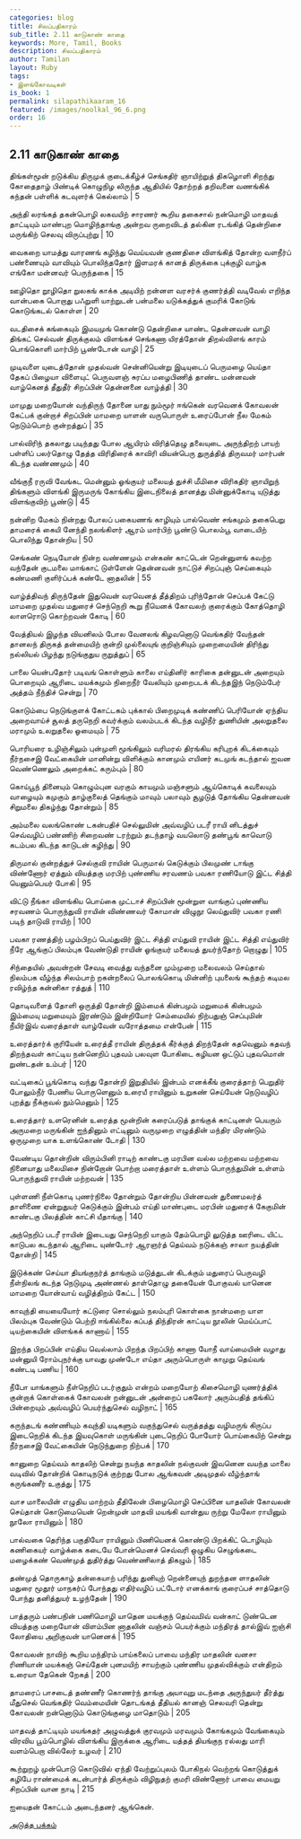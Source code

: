 ```yaml
---
categories: blog
title: சிலப்பதிகாரம்
sub_title: 2.11 காடுகாண் காதை
keywords: More, Tamil, Books
description: சிலப்பதிகாரம்
author: Tamilan
layout: Ruby
tags:
- இளங்கோவடிகள்
is_book: 1
permalink: silapathikaaram_16
featured: /images/noolkal_96_6.png
order: 16
---
```



## 2.11 காடுகாண் காதை

திங்கள்மூன் றடுக்கிய திருமுக் குடைக்கீழ்ச் செங்கதிர் ஞாயிற்றுத் திகழொளி சிறந்து கோதைதாழ் பிண்டிக் கொழுநிழ லிருந்த ஆதியில் தோற்றத் தறிவனை வணங்கிக் கந்தன் பள்ளிக் கடவுளர்க் கெல்லாம் | 5

அந்தி லரங்கத் தகன்பொழி லகவயிற் சாரணர் கூறிய தகைசால் நன்மொழி மாதவத் தாட்டியும் மாண்புற மொழிந்தாங்கு அன்றவ ருறைவிடத் தல்கின ரடங்கித் தென்றிசை மருங்கிற் செலவு விருப்புற்று | 10

வைகறை யாமத்து வாரணங் கழிந்து வெய்யவன் குணதிசை விளங்கித் தோன்ற வளநீர்ப் பண்ணையும் வாவியும் பொலிந்ததோர் இளமரக் கானத் திருக்கை புக்குழி வாழ்க எங்கோ மன்னவர் பெருந்தகை | 15

ஊழிதொ றூழிதொ றுலகங் காக்க அடியிற் றன்னள வரசர்க் குணர்த்தி வடிவேல் எறிந்த வான்பகை பொறாது பஃறுளி யாற்றுடன் பன்மலை யடுக்கத்துக் குமரிக் கோடுங் கொடுங்கடல் கொள்ள | 20

வடதிசைக் கங்கையும் இமயமுங் கொண்டு தென்றிசை யாண்ட தென்னவன் வாழி திங்கட் செல்வன் திருக்குலம் விளங்கச் செங்கணா யிரத்தோன் திறல்விளங் காரம் பொங்கொளி மார்பிற் பூண்டோன் வாழி | 25

முடிவளை யுடைத்தோன் முதல்வன் சென்னியென்று இடியுடைப் பெருமழை யெய்தா தேகப் பிழையா விளையுட் பெருவளஞ் சுரப்ப மழைபிணித் தாண்ட மன்னவன் வாழ்கெனத் தீதுதீர் சிறப்பின் தென்னனை வாழ்த்தி | 30

மாமுது மறையோன் வந்திருந் தோனை யாது நும்மூர் ஈங்கென் வரவெனக் கோவலன் கேட்பக் குன்றாச் சிறப்பின் மாமறை யாளன் வருபொருள் உரைப்போன் நீல மேகம் நெடும்பொற் குன்றத்துப் | 35

பால்விரிந் தகலாது படிந்தது போல ஆயிரம் விரித்தெழு தலையுடை அருந்திறற் பாயற் பள்ளிப் பலர்தொழு தேத்த விரிதிரைக் காவிரி வியன்பெரு துருத்தித் திருவமர் மார்பன் கிடந்த வண்ணமும் | 40

வீங்குநீ ரருவி வேங்கட மென்னும் ஓங்குயர் மலையத் துச்சி மீமிசை விரிகதிர் ஞாயிறுந் திங்களும் விளங்கி இருமருங் கோங்கிய இடைநிலைத் தானத்து மின்னுக்கோடி யுடுத்து விளங்குவிற் பூண்டு | 45

நன்னிற மேகம் நின்றது போலப் பகையணங் காழியும் பால்வெண் சங்கமும் தகைபெறு தாமரைக் கையி னேந்தி நலங்கிளர் ஆரம் மார்பிற் பூண்டு பொலம்பூ வாடையிற் பொலிந்து தோன்றிய | 50

செங்கண் நெடியோன் நின்ற வண்ணமும் என்கண் காட்டென் றென்னுளங் கவற்ற வந்தேன் குடமலை மாங்காட் டுள்ளேன் தென்னவன் நாட்டுச் சிறப்புஞ் செய்கையும் கண்மணி குளிர்ப்பக் கண்டே னாதலின் | 55

வாழ்த்திவந் திருந்தேன் இதுவென் வரவெனத் தீத்திறம் புரிந்தோன் செப்பக் கேட்டு மாமறை முதல்வ மதுரைச் செந்நெறி கூறு நீயெனக் கோவலற் குரைக்கும் கோத்தொழி லாளரொடு கொற்றவன் கோடி | 60

வேத்தியல் இழந்த வியனிலம் போல வேனலங் கிழவனொடு வெங்கதிர் வேந்தன் தானலந் திருகத் தன்மையிற் குன்றி முல்லையுங் குறிஞ்சியும் முறைமையின் திரிந்து நல்லியல் பிழந்து நடுங்குதுய ருறுத்துப் | 65

பாலை யென்பதோர் படிவங் கொள்ளும் காலை எய்தினிர் காரிகை தன்னுடன் அறையும் பொறையும் ஆரிடை மயக்கமும் நிறைநீர் வேலியும் முறைபடக் கிடந்தஇந் நெடும்பேர் அத்தம் நீந்திச் சென்று | 70

கொடும்பை நெடுங்குளக் கோட்டகம் புக்கால் பிறைமுடிக் கண்ணிப் பெரியோன் ஏந்திய அறைவாய்ச் சூலத் தருநெறி கவர்க்கும் வலம்படக் கிடந்த வழிநீர் துணியின் அலறுதலை மராமும் உலறுதலை ஓமையும் | 75

பொரியரை உழிஞ்சிலும் புன்முளி மூங்கிலும் வரிமரல் திரங்கிய கரிபுறக் கிடக்கையும் நீர்நசைஇ வேட்கையின் மானின்று விளிக்கும் கானமும் எயினர் கடமுங் கடந்தால் ஐவன வெண்ணெலும் அறைக்கட் கரும்பும் | 80

கொய்பூந் தினையும் கொழும்புன வரகும் காயமும் மஞ்சளும் ஆய்கொடிக் கவலையும் வாழையும் கமுகும் தாழ்குலைத் தெங்கும் மாவும் பலாவும் சூழடுத் தோங்கிய தென்னவன் சிறுமலை திகழ்ந்து தோன்றும் | 85

அம்மலை வலங்கொண் டகன்பதிச் செல்லுமின் அவ்வழிப் படரீ ராயி னிடத்துச் செவ்வழிப் பண்ணிற் சிறைவண் டரற்றும் தடந்தாழ் வயலொடு தண்பூங் காவொடு கடம்பல கிடந்த காடுடன் கழிந்து | 90

திருமால் குன்றத்துச் செல்குவி ராயின் பெருமால் கெடுக்கும் பிலமுண் டாங்கு விண்ணோர் ஏத்தும் வியத்தகு மரபிற் புண்ணிய சரவணம் பவகா ரணியோடு இட்ட சித்தி யெனும்பெயர் போகி | 95

விட்டு நீங்கா விளங்கிய பொய்கை முட்டாச் சிறப்பின் மூன்றுள வாங்குப் புண்ணிய சரவணம் பொருந்துவி ராயின் விண்ணவர் கோமான் விழுநூ லெய்துவிர் பவகா ரணி படிந் தாடுவி ராயிற் | 100

பவகா ரணத்திற் பழம்பிறப் பெய்துவிர் இட்ட சித்தி எய்துவி ராயின் இட்ட சித்தி எய்துவிர் நீரே ஆங்குப் பிலம்புக வேண்டுதி ராயின் ஓங்குயர் மலையத் துயர்ந்தோற் றொழுது | 105

சிந்தையில் அவன்றன் சேவடி வைத்து வந்தனை மும்முறை மலைவலம் செய்தால் நிலம்பக வீழ்ந்த சிலம்பாற் றகன்றலைப் பொலங்கொடி மின்னிற் புயலைங் கூந்தற் கடிமல ரவிழ்ந்த கன்னிகா ரத்துத் | 110

தொடிவளைத் தோளி ஒருத்தி தோன்றி இம்மைக் கின்பமும் மறுமைக் கின்பமும் இம்மையு மறுமையும் இரண்டும் இன்றியோர் செம்மையில் நிற்பதுஞ் செப்புமின் நீயிர்இவ் வரைத்தாள் வாழ்வேன் வரோத்தமை என்பேன் | 115

உரைத்தார்க் குரியேன் உரைத்தீ ராயின் திருத்தக் கீர்க்குத் திறந்தேன் கதவெனும் கதவந் திறந்தவள் காட்டிய நன்னெறிப் புதவம் பலவுள போகிடை கழியன ஒட்டுப் புதவமொன் றுண்டதன் உம்பர் | 120

வட்டிகைப் பூங்கொடி வந்து தோன்றி இறுதியில் இன்பம் எனக்கீங் குரைத்தாற் பெறுதிர் போலும்நீர் பேணிய பொருளெனும் உரையீ ராயினும் உறுகண் செய்யேன் நெடுவழிப் புறத்து நீக்குவல் நும்மெனும் | 125

உரைத்தார் உளரெனின் உரைத்த மூன்றின் கரைப்படுத் தாங்குக் காட்டினள் பெயரும் அருமறை மருங்கின் ஐந்தினும் எட்டினும் வருமுறை எழுத்தின் மந்திர மிரண்டும் ஒருமுறை யாக உளங்கொண் டோதி | 130

வேண்டிய தொன்றின் விரும்பினி ராடிற் காண்டகு மரபின வல்ல மற்றவை மற்றவை நினையாது மலைமிசை நின்றோன் பொற்றா மரைத்தாள் உள்ளம் பொருந்துமின் உள்ளம் பொருந்துவி ராயின் மற்றவன் | 135

புள்ளணி நீள்கொடி புணர்நிலை தோன்றும் தோன்றிய பின்னவன் துணைமலர்த் தாளிணை ஏன்றுதுயர் கெடுக்கும் இன்பம் எய்தி மாண்புடை மரபின் மதுரைக் கேகுமின் காண்டகு பிலத்தின் காட்சி யீதாங்கு | 140

அந்நெறிப் படரீ ராயின் இடையது செந்நெறி யாகும் தேம்பொழி லுடுத்த ஊரிடை யிட்ட காடுபல கடந்தால் ஆரிடை யுண்டோர் ஆரஞர்த் தெய்வம் நடுக்கஞ் சாலா நயத்தின் தோன்றி | 145

இடுக்கண் செய்யா தியங்குநர்த் தாங்கும் மடுத்துடன் கிடக்கும் மதுரைப் பெருவழி நீள்நிலங் கடந்த நெடுமுடி அண்ணல் தாள்தொழு தகையேன் போகுவல் யானென மாமறை யோன்வாய் வழித்திறம் கேட்ட | 150

காவுந்தி யையையோர் கட்டுரை சொல்லும் நலம்புரி கொள்கை நான்மறை யாள பிலம்புக வேண்டும் பெற்றி ஈங்கில்லை கப்பத் திந்திரன் காட்டிய நூலின் மெய்ப்பாட் டியற்கையின் விளங்கக் காணாய் | 155

இறந்த பிறப்பின் எய்திய வெல்லாம் பிறந்த பிறப்பிற் காணா யோநீ வாய்மையின் வழாது மன்னுயி ரோம்புநர்க்கு யாவது முண்டோ எய்தா அரும்பொருள் காமுறு தெய்வங் கண்டடி பணிய | 160

நீபோ யாங்களும் நீள்நெறிப் படர்குதும் என்றம் மறையோற் கிசைமொழி யுணர்த்திக் குன்றாக் கொள்கைக் கோவலன் றன்னுடன் அன்றைப் பகலோர் அரும்பதித் தங்கிப் பின்றையும் அவ்வழிப் பெயர்ந்துசெல் வழிநாட் | 165

கருந்தடங் கண்ணியும் கவுந்தி யடிகளும் வகுந்துசெல் வருத்தத்து வழிமருங் கிருப்ப இடைநெறிக் கிடந்த இயவுகொள் மருங்கின் புடைநெறிப் போயோர் பொய்கையிற் சென்று நீர்நசைஇ வேட்கையின் நெடுந்துறை நிற்பக் | 170

கானுறை தெய்வம் காதலிற் சென்று நயந்த காதலின் நல்குவன் இவனென வயந்த மாலை வடிவில் தோன்றிக் கொடிநடுக் குற்றது போல ஆங்கவன் அடிமுதல் வீழ்ந்தாங் கருங்கணீர் உகுத்து | 175

வாச மாலையின் எழுதிய மாற்றம் தீதிலேன் பிழைமொழி செப்பினை யாதலின் கோவலன் செய்தான் கொடுமையென் றென்முன் மாதவி மயங்கி வான்துய ருற்று மேலோ ராயினும் நூலோ ராயினும் | 180

பால்வகை தெரிந்த பகுதியோ ராயினும் பிணியெனக் கொண்டு பிறக்கிட் டொழியும் கணிகையர் வாழ்க்கை கடையே போன்மெனச் செவ்வரி ஒழுகிய செழுங்கடை மழைக்கண் வெண்முத் துதிர்த்து வெண்ணிலாத் திகழும் | 185

தண்முத் தொருகாழ் தன்கையாற் பரிந்து துனியுற் றென்னையுந் துறந்தன ளாதலின் மதுரை மூதூர் மாநகர்ப் போந்தது எதிர்வழிப் பட்டோர் எனக்காங் குரைப்பச் சாத்தொடு போந்து தனித்துயர் உழந்தேன் | 190

பாத்தரும் பண்பநின் பணிமொழி யாதென மயக்குந் தெய்வமிவ் வன்காட் டுண்டென வியத்தகு மறையோன் விளம்பின னாதலின் வஞ்சம் பெயர்க்கும் மந்திரத் தால்இவ் ஐஞ்சி லோதியை அறிகுவன் யானெனக் | 195

கோவலன் நாவிற் கூறிய மந்திரம் பாய்கலைப் பாவை மந்திர மாதலின் வனசா ரிணியான் மயக்கஞ் செய்தேன் புனமயிற் சாயற்கும் புண்ணிய முதல்விக்கும் என்திறம் உரையா தேகென் றேகத் | 200

தாமரைப் பாசடைத் தண்ணீர் கொணர்ந் தாங்கு அயாவுறு மடந்தை அருந்துயர் தீர்த்து மீதுசெல் வெங்கதிர் வெம்மையின் தொடங்கத் தீதியல் கானஞ் செலவரி தென்று கோவலன் றன்னொடும் கொடுங்குழை மாதொடும் | 205

மாதவத் தாட்டியும் மயங்கதர் அழுவத்துக் குரவமும் மரவமும் கோங்கமும் வேங்கையும் விரவிய பூம்பொழில் விளங்கிய இருக்கை ஆரிடை யத்தத் தியங்குந ரல்லது மாரி வளம்பெறா வில்லேர் உழவர் | 210

கூற்றுறழ் முன்பொடு கொடுவில் ஏந்தி வேற்றுப்புலம் போகிநல் வெற்றங் கொடுத்துக் கழிபே ராண்மைக் கடன்பார்த் திருக்கும் விழிநுதற் குமரி விண்ணோர் பாவை மையறு சிறப்பின் வான நாடி | 215

ஐயைதன் கோட்டம் அடைந்தனர் ஆங்கென்.

[அடுத்த பக்கம்](silapathikaaram_17)